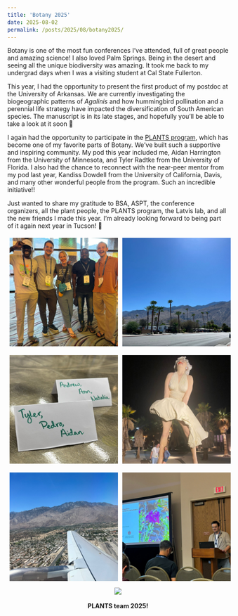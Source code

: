 ```yaml
---
title: 'Botany 2025'
date: 2025-08-02
permalink: /posts/2025/08/botany2025/
---
```

Botany is one of the most fun conferences I’ve attended, full of great people and amazing science! I also loved Palm Springs. Being in the desert and seeing all the unique biodiversity was amazing. It took me back to my undergrad days when I was a visiting student at Cal State Fullerton.

This year, I had the opportunity to present the first product of my postdoc at the University of Arkansas. We are currently investigating the biogeographic patterns of *Agalinis* and how hummingbird pollination and a perennial life strategy have impacted the diversification of South American species. The manuscript is in its late stages, and hopefully you’ll be able to take a look at it soon 🤞

I again had the opportunity to participate in the [PLANTS program](https://botany.org/home/awards/travel-awards-for-students/plants-grants/plants.html), which has become one of my favorite parts of Botany. We’ve built such a supportive and inspiring community. My pod this year included me, Aidan Harrington from the University of Minnesota, and Tyler Radtke from the University of Florida. I also had the chance to reconnect with the near-peer mentor from my pod last year, Kandiss Dowdell from the University of California, Davis, and many other wonderful people from the program. Such an incredible initiative!!

Just wanted to share my gratitude to BSA, ASPT, the conference organizers, all the plant people, the PLANTS program, the Latvis lab, and all the new friends I made this year. I’m already looking forward to being part of it again next year in Tucson! 🌱

<div style="display: grid; grid-template-columns: repeat(2, 3fr); gap: 10px;">
  <img src="/images/botany2025_1.jpeg" width="375" style="margin: 5px;" >
  <img src="/images/botany2025_2.jpeg" width="375" style="margin: 5px;" >
  <img src="/images/botany2025_3.jpeg" width="375" style="margin: 5px;" >
  <img src="/images/botany2025_4.jpeg" width="375" style="margin: 5px;" >  
  <img src="/images/botany2025_5.jpeg" width="375" style="margin: 5px;" > 
  <img src="/images/botany2025_6.jpeg" width="375" style="margin: 5px;" > 
</div>

<div style="text-align: center; margin-top: 10px;">
  <img src="/images/PLANTS_Cohort_2025.jpg" width="700">
  <p><strong>PLANTS team 2025!</strong></p>
</div>

